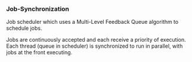 ### Job-Synchronization

Job scheduler which uses a Multi-Level Feedback Queue algorithm to schedule jobs.

Jobs are continuously accepted and each receive a priority of execution.  Each thread (queue in scheduler) is synchronized to run in parallel, with jobs at the front executing.
